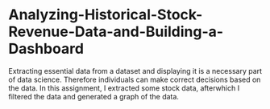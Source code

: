 # Analyzing-Historical-Stock-Revenue-Data-and-Building-a-Dashboard
Extracting essential data from a dataset and displaying it is a necessary part of data science. Therefore individuals can make correct decisions based on the data. 
In this assignment, I extracted some stock data, afterwhich I filtered the data and generated a graph of the data.
